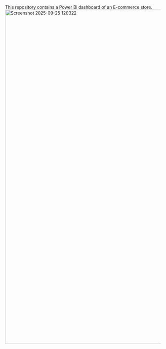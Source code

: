 This repository contains a Power Bi dashboard of an E-commerce store.
<img width="1920" height="1080" alt="Screenshot 2025-09-25 120322" src="https://github.com/user-attachments/assets/f6d2f7c6-0c7c-4818-b6fb-c923efc4c479" />
